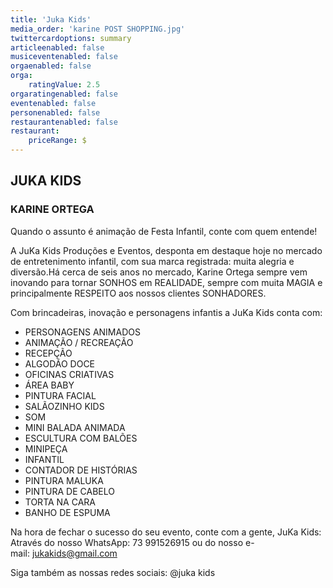 ```yaml
---
title: 'Juka Kids'
media_order: 'karine POST SHOPPING.jpg'
twittercardoptions: summary
articleenabled: false
musiceventenabled: false
orgaenabled: false
orga:
    ratingValue: 2.5
orgaratingenabled: false
eventenabled: false
personenabled: false
restaurantenabled: false
restaurant:
    priceRange: $
---
```


## JUKA KIDS
### KARINE ORTEGA

Quando o assunto é animação de Festa Infantil, conte com quem entende!

A JuKa Kids Produções e Eventos, desponta em destaque hoje no mercado de entretenimento infantil, com sua marca registrada: muita alegria e diversão.Há cerca de seis anos no mercado, Karine Ortega sempre vem inovando para tornar SONHOS em REALIDADE, sempre com muita MAGIA e principalmente RESPEITO aos nossos clientes SONHADORES. 

Com brincadeiras, inovação e personagens infantis a JuKa Kids conta com:

* PERSONAGENS ANIMADOS
* ANIMAÇÃO / RECREAÇÃO
* RECEPÇÃO
* ALGODÃO DOCE 
* OFICINAS CRIATIVAS
* ÁREA BABY 
* PINTURA FACIAL 
* SALÃOZINHO KIDS 
* SOM
* MINI BALADA ANIMADA 
* ESCULTURA COM BALÕES 
* MINIPEÇA
* INFANTIL 
* CONTADOR DE HISTÓRIAS 
* PINTURA MALUKA 
* PINTURA DE CABELO 
* TORTA NA CARA 
* BANHO DE ESPUMA

Na hora de fechar o sucesso do seu evento, conte com a gente, JuKa Kids:
Através do nosso WhatsApp: 73 991526915 ou do nosso e-mail: jukakids@gmail.com

Siga também as nossas redes sociais: @juka kids